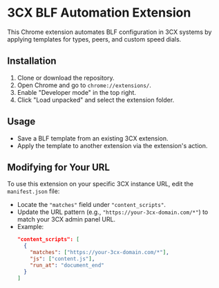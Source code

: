 # 3CX BLF Automation Extension

This Chrome extension automates BLF configuration in 3CX systems by applying templates for types, peers, and custom speed dials.

## Installation
1. Clone or download the repository.
2. Open Chrome and go to `chrome://extensions/`.
3. Enable "Developer mode" in the top right.
4. Click "Load unpacked" and select the extension folder.

## Usage
- Save a BLF template from an existing 3CX extension.
- Apply the template to another extension via the extension's action.

## Modifying for Your URL
To use this extension on your specific 3CX instance URL, edit the `manifest.json` file:
- Locate the `"matches"` field under `"content_scripts"`.
- Update the URL pattern (e.g., `"https://your-3cx-domain.com/*"`) to match your 3CX admin panel URL.
- Example:
  ```json
  "content_scripts": [
    {
      "matches": ["https://your-3cx-domain.com/*"],
      "js": ["content.js"],
      "run_at": "document_end"
    }
  ]
